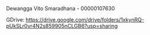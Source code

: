 Dewangga Vito Smaradhana - 00000107630

GDrive:
https://drive.google.com/drive/folders/1xkynRQ-pUkSLr0vr4N2s859905nCLGB6?usp=sharing
